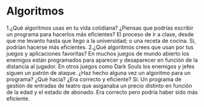 # Algoritmos
1.¿Qué algoritmos usas en tu vida cotidiana? ¿Piensas que podrías escribir un programa para hacerlos más eficientes?
El proceso de ir a clase, desde que me levanto hasta que llego a la universidad; o una receta de cocina.
Si, podrían hacerse más eficientes.
2.¿Qué algoritmos crees que usan por tus juegos y aplicaciones favoritas?
En muchos juegos de mundo abierto los enemigos están programados para aparecer y desaparecer en función de la distancia al jugador. En otros juegos como Dark Souls los enemigos y jefes siguen un patrón de ataque.
¿Haz hecho alguna vez un algoritmo para un programa? ¿Qué hacía? ¿Era correcto y eficiente?
Sí. Un programa de gestión de entradas de teatro que asiganaba un precio distinto en función de la edad y el estado de abonado. Era correcto pero podría haber sido más eficiente.

